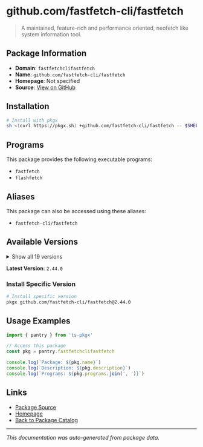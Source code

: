 # github.com/fastfetch-cli/fastfetch

> A maintained, feature-rich and performance oriented, neofetch like system information tool.

## Package Information

- **Domain**: `fastfetchclifastfetch`
- **Name**: `github.com/fastfetch-cli/fastfetch`
- **Homepage**: Not specified
- **Source**: [View on GitHub](https://github.com/pkgxdev/pantry/tree/main/projects/github.com/fastfetch-cli/fastfetch/package.yml)

## Installation

```bash
# Install with pkgx
sh <(curl https://pkgx.sh) +github.com/fastfetch-cli/fastfetch -- $SHELL -i
```

## Programs

This package provides the following executable programs:

- `fastfetch`
- `flashfetch`

## Aliases

This package can also be accessed using these aliases:

- `fastfetch-cli/fastfetch`

## Available Versions

<details>
<summary>Show all 19 versions</summary>

- `2.44.0`, `2.43.0`, `2.42.0`, `2.41.0`, `2.40.4`
- `2.40.3`, `2.40.2`, `2.40.1`, `2.40.0`, `2.39.1`
- `2.39.0`, `2.38.0`, `2.37.0`, `2.36.1`, `2.36.0`
- `2.35.0`, `2.34.1`, `2.34.0`, `2.33.0`

</details>

**Latest Version**: `2.44.0`

### Install Specific Version

```bash
# Install specific version
pkgx github.com/fastfetch-cli/fastfetch@2.44.0
```

## Usage Examples

```typescript
import { pantry } from 'ts-pkgx'

// Access this package
const pkg = pantry.fastfetchclifastfetch

console.log(`Package: ${pkg.name}`)
console.log(`Description: ${pkg.description}`)
console.log(`Programs: ${pkg.programs.join(', ')}`)
```

## Links

- [Package Source](https://github.com/pkgxdev/pantry/tree/main/projects/github.com/fastfetch-cli/fastfetch/package.yml)
- [Homepage](#)
- [Back to Package Catalog](../package-catalog.md)

---

*This documentation was auto-generated from package data.*
